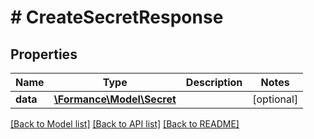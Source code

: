 # # CreateSecretResponse

## Properties

Name | Type | Description | Notes
------------ | ------------- | ------------- | -------------
**data** | [**\Formance\Model\Secret**](Secret.md) |  | [optional]

[[Back to Model list]](../../README.md#models) [[Back to API list]](../../README.md#endpoints) [[Back to README]](../../README.md)
